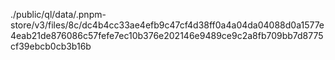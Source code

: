 ./public/ql/data/.pnpm-store/v3/files/8c/dc4b4cc33ae4efb9c47cf4d38ff0a4a04da04088d0a1577e4eab21de876086c57fefe7ec10b376e202146e9489ce9c2a8fb709bb7d8775cf39ebcb0cb3b16b